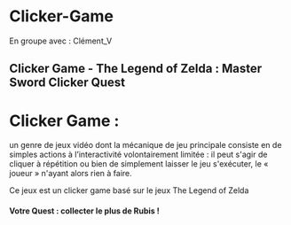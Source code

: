 # Clicker-Game
En groupe avec : Clément_V

## Clicker Game - The Legend of Zelda : Master Sword Clicker Quest

# Clicker Game :

un genre de jeux vidéo dont la mécanique de jeu principale consiste en de simples actions à l’interactivité volontairement limitée : il peut s'agir de cliquer à répétition ou bien de simplement laisser le jeu s'exécuter, le « joueur » n'ayant alors rien à faire.


Ce jeux est un clicker game basé sur le jeux The Legend of Zelda 

#### Votre Quest : collecter le plus de Rubis !

